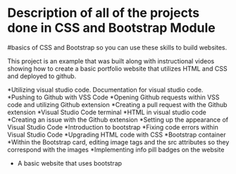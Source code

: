#  Description of  all of the projects done in CSS and Bootstrap Module

#basics of CSS and Bootstrap so you can use these skills to build websites.

This project is an example that was built along with instructional videos showing how to create a basic portfolio website that utilizes HTML and CSS and deployed to github. 

*Utilizing visual studio code. Documentation for visual studio code. 
*Pushing to Github with VSS Code
*Opening Github requests within VSS code and utilizing Github extension
*Creating a pull request with the Github extension
*Visual Studio Code terminal
*HTML in visual studio code
*Creating an issue with the Github extension
*Setting up the appearance of Visual Studio Code
*Introduction to bootstrap
*Fixing code errors within Visual Studio Code
*Upgrading HTML code with CSS
*Bootstrap container
*Within the Bootstrap card, editing image tags and the src attributes so they correspond with the images
*Implementing info pill badges on the website
* A basic website that uses bootstrap
